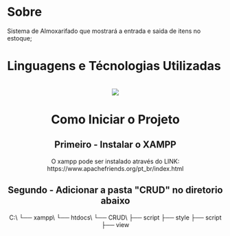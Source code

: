 <h1>Sobre</h1>
Sistema de Almoxarifado que mostrará a entrada e saida de itens no estoque;



<h1>Linguagens e Técnologias Utilizadas</h1>
<div style="display: inline_block" align="center" ><br>
    <a href="https://skillicons.dev">
    <img src="https://skillicons.dev/icons?i=git,postgres,php,vscode" />
  </a>



  <h1>Como Iniciar o Projeto</h1>

  <h2>Primeiro - Instalar o XAMPP</h2>
  <p>O xampp pode ser instalado através do LINK: https://www.apachefriends.org/pt_br/index.html</p>

<h2>Segundo - Adicionar a pasta "CRUD" no diretorio abaixo</h2>
<p>
    C:\
    └── xampp\
    └── htdocs\
        └── CRUD\
            ├── script
            ├── style
            ├── script
            ├── view
</p>
